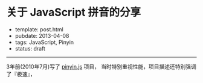 
# 关于 JavaScript 拼音的分享

- template: post.html
- pubdate: 2013-04-08
- tags: JavaScript, Pinyin
- status: draft

----

3年前(2010年7月)写了 [pinyin.js](https://github.com/hotoo/pinyin.js) 项目，
当时特别重视性能，项目描述还特别强调了『极速』，
